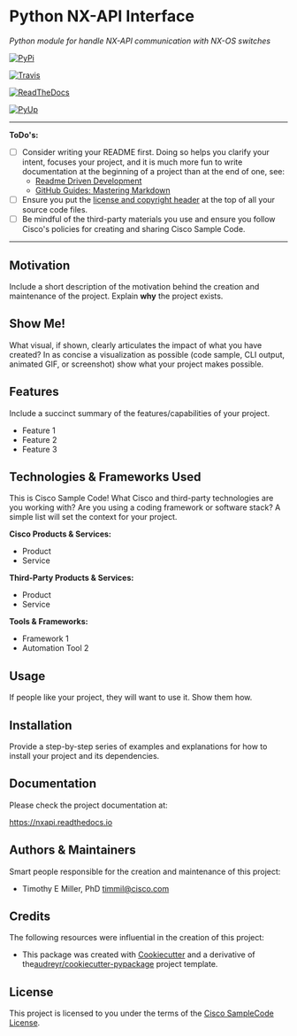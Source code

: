 # Python NX-API Interface

*Python module for handle NX-API communication with NX-OS switches*

[![PyPi](https://img.shields.io/pypi/v/nxapi.svg)](https://pypi.python.org/pypi/nxapi)

[![Travis](https://img.shields.io/travis/gve-vse-tim/nxapi.svg)](https://travis-ci.org/gve-vse-tim/nxapi)

[![ReadTheDocs](https://readthedocs.org/projects/nxapi/badge/?version=latest)](https://nxapi.readthedocs.io/en/latest/?badge=latest)


[![PyUp](https://pyup.io/repos/github/gve-vse-tim/nxapi/shield.svg)](https://pyup.io/repos/github/gve-vse-tim/nxapi/)


---

**ToDo's:**

- [ ] Consider writing your README first.  Doing so helps you clarify your intent, focuses your project, and it is much more fun to write documentation at the beginning of a project than at the end of one, see:
  - [Readme Driven Development](http://tom.preston-werner.com/2010/08/23/readme-driven-development.html)
  - [GitHub Guides: Mastering Markdown](https://guides.github.com/features/mastering-markdown/)
- [ ] Ensure you put the [license and copyright header](./HEADER) at the top of all your source code files.
- [ ] Be mindful of the third-party materials you use and ensure you follow Cisco's policies for creating and sharing Cisco Sample Code.

---

## Motivation

Include a short description of the motivation behind the creation and maintenance of the project.  Explain **why** the project exists.

## Show Me!

What visual, if shown, clearly articulates the impact of what you have created?  In as concise a visualization as possible (code sample, CLI output, animated GIF, or screenshot) show what your project makes possible.

## Features

Include a succinct summary of the features/capabilities of your project.

- Feature 1
- Feature 2
- Feature 3

## Technologies & Frameworks Used

This is Cisco Sample Code!  What Cisco and third-party technologies are you working with?  Are you using a coding framework or software stack?  A simple list will set the context for your project.

**Cisco Products & Services:**

- Product
- Service

**Third-Party Products & Services:**

- Product
- Service

**Tools & Frameworks:**

- Framework 1
- Automation Tool 2

## Usage

If people like your project, they will want to use it.  Show them how.

## Installation

Provide a step-by-step series of examples and explanations for how to install your project and its dependencies.

## Documentation

Please check the project documentation at:

https://nxapi.readthedocs.io

## Authors & Maintainers

Smart people responsible for the creation and maintenance of this project:

- Timothy E Miller, PhD <timmil@cisco.com>

## Credits

The following resources were influential in the creation of this project:

- This package was created with [Cookiecutter](https://github.com/audreyr/cookiecutter) and a derivative of the[audreyr/cookiecutter-pypackage](https://github.com/audreyr/cookiecutter-pypackage) project template.

## License

This project is licensed to you under the terms of the [Cisco SampleCode License](./LICENSE).
